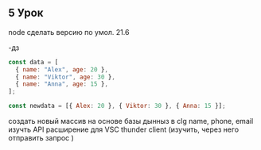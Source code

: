 ## 5 Урок

node сделать версию по умол. 21.6

-дз

```js
const data = [
  { name: "Alex", age: 20 },
  { name: "Viktor", age: 30 },
  { name: "Anna", age: 15 },
];

const newdata = [{ Alex: 20 }, { Viktor: 30 }, { Anna: 15 }];
```

создать новый массив на основе базы дынныз в clg name, phone, email
изучть API
расширение для VSC thunder client (изучить, через него отправить запрос )
